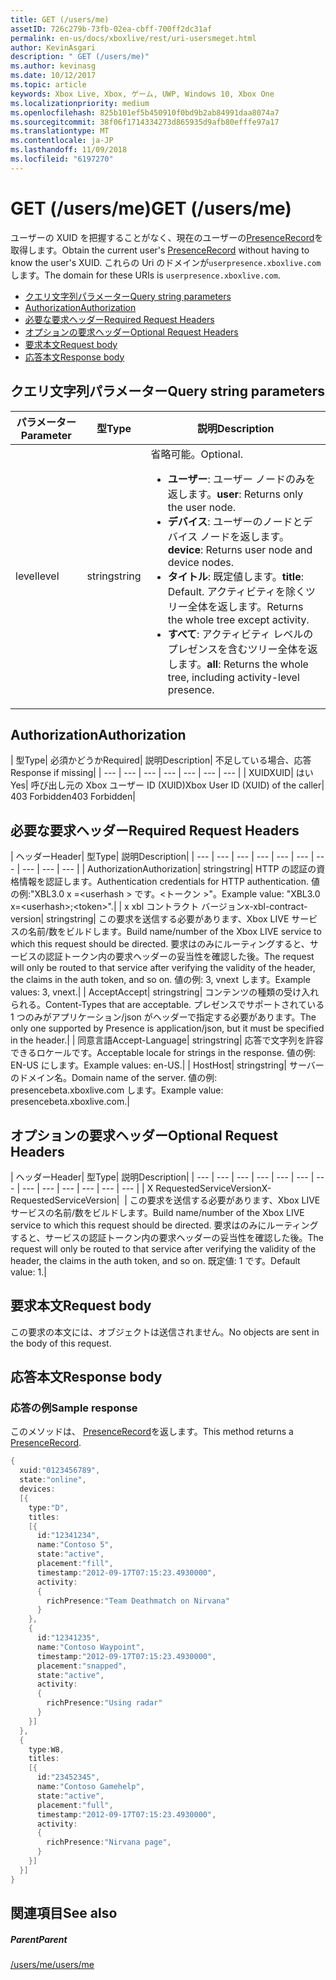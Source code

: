 ```yaml
---
title: GET (/users/me)
assetID: 726c279b-73fb-02ea-cbff-700ff2dc31af
permalink: en-us/docs/xboxlive/rest/uri-usersmeget.html
author: KevinAsgari
description: " GET (/users/me)"
ms.author: kevinasg
ms.date: 10/12/2017
ms.topic: article
keywords: Xbox Live, Xbox, ゲーム, UWP, Windows 10, Xbox One
ms.localizationpriority: medium
ms.openlocfilehash: 825b101ef5b450910f0bd9b2ab84991daa8074a7
ms.sourcegitcommit: 38f06f1714334273d865935d9afb80efffe97a17
ms.translationtype: MT
ms.contentlocale: ja-JP
ms.lasthandoff: 11/09/2018
ms.locfileid: "6197270"
---
```

# <a name="get-usersme"></a><span data-ttu-id="d9537-104">GET (/users/me)</span><span class="sxs-lookup"><span data-stu-id="d9537-104">GET (/users/me)</span></span>
<span data-ttu-id="d9537-105">ユーザーの XUID を把握することがなく、現在のユーザーの[PresenceRecord](../../json/json-presencerecord.md)を取得します。</span><span class="sxs-lookup"><span data-stu-id="d9537-105">Obtain the current user's [PresenceRecord](../../json/json-presencerecord.md) without having to know the user's XUID.</span></span>
<span data-ttu-id="d9537-106">これらの Uri のドメインが`userpresence.xboxlive.com`します。</span><span class="sxs-lookup"><span data-stu-id="d9537-106">The domain for these URIs is `userpresence.xboxlive.com`.</span></span>

  * [<span data-ttu-id="d9537-107">クエリ文字列パラメーター</span><span class="sxs-lookup"><span data-stu-id="d9537-107">Query string parameters</span></span>](#ID4EZ)
  * [<span data-ttu-id="d9537-108">Authorization</span><span class="sxs-lookup"><span data-stu-id="d9537-108">Authorization</span></span>](#ID4EIC)
  * [<span data-ttu-id="d9537-109">必要な要求ヘッダー</span><span class="sxs-lookup"><span data-stu-id="d9537-109">Required Request Headers</span></span>](#ID4ELD)
  * [<span data-ttu-id="d9537-110">オプションの要求ヘッダー</span><span class="sxs-lookup"><span data-stu-id="d9537-110">Optional Request Headers</span></span>](#ID4EPF)
  * [<span data-ttu-id="d9537-111">要求本文</span><span class="sxs-lookup"><span data-stu-id="d9537-111">Request body</span></span>](#ID4EPG)
  * [<span data-ttu-id="d9537-112">応答本文</span><span class="sxs-lookup"><span data-stu-id="d9537-112">Response body</span></span>](#ID4E1G)

<a id="ID4EZ"></a>


## <a name="query-string-parameters"></a><span data-ttu-id="d9537-113">クエリ文字列パラメーター</span><span class="sxs-lookup"><span data-stu-id="d9537-113">Query string parameters</span></span>

| <span data-ttu-id="d9537-114">パラメーター</span><span class="sxs-lookup"><span data-stu-id="d9537-114">Parameter</span></span>| <span data-ttu-id="d9537-115">型</span><span class="sxs-lookup"><span data-stu-id="d9537-115">Type</span></span>| <span data-ttu-id="d9537-116">説明</span><span class="sxs-lookup"><span data-stu-id="d9537-116">Description</span></span>|
| --- | --- | --- |
| <span data-ttu-id="d9537-117">level</span><span class="sxs-lookup"><span data-stu-id="d9537-117">level</span></span>| <span data-ttu-id="d9537-118">string</span><span class="sxs-lookup"><span data-stu-id="d9537-118">string</span></span>| <span data-ttu-id="d9537-119">省略可能。</span><span class="sxs-lookup"><span data-stu-id="d9537-119">Optional.</span></span> <ul><li><span data-ttu-id="d9537-120"><b>ユーザー</b>: ユーザー ノードのみを返します。</span><span class="sxs-lookup"><span data-stu-id="d9537-120"><b>user</b>: Returns only the user node.</span></span></li><li><span data-ttu-id="d9537-121"><b>デバイス</b>: ユーザーのノードとデバイス ノードを返します。</span><span class="sxs-lookup"><span data-stu-id="d9537-121"><b>device</b>: Returns user node and device nodes.</span></span></li><li><span data-ttu-id="d9537-122"><b>タイトル</b>: 既定値します。</span><span class="sxs-lookup"><span data-stu-id="d9537-122"><b>title</b>: Default.</span></span> <span data-ttu-id="d9537-123">アクティビティを除くツリー全体を返します。</span><span class="sxs-lookup"><span data-stu-id="d9537-123">Returns the whole tree except activity.</span></span></li><li><span data-ttu-id="d9537-124"><b>すべて</b>: アクティビティ レベルのプレゼンスを含むツリー全体を返します。</span><span class="sxs-lookup"><span data-stu-id="d9537-124"><b>all</b>: Returns the whole tree, including activity-level presence.</span></span></li></ul> | 

<a id="ID4EIC"></a>


## <a name="authorization"></a><span data-ttu-id="d9537-125">Authorization</span><span class="sxs-lookup"><span data-stu-id="d9537-125">Authorization</span></span>

| <span data-ttu-id="d9537-126">型</span><span class="sxs-lookup"><span data-stu-id="d9537-126">Type</span></span>| <span data-ttu-id="d9537-127">必須かどうか</span><span class="sxs-lookup"><span data-stu-id="d9537-127">Required</span></span>| <span data-ttu-id="d9537-128">説明</span><span class="sxs-lookup"><span data-stu-id="d9537-128">Description</span></span>| <span data-ttu-id="d9537-129">不足している場合、応答</span><span class="sxs-lookup"><span data-stu-id="d9537-129">Response if missing</span></span>|
| --- | --- | --- | --- | --- | --- | --- |
| <span data-ttu-id="d9537-130">XUID</span><span class="sxs-lookup"><span data-stu-id="d9537-130">XUID</span></span>| <span data-ttu-id="d9537-131">はい</span><span class="sxs-lookup"><span data-stu-id="d9537-131">Yes</span></span>| <span data-ttu-id="d9537-132">呼び出し元の Xbox ユーザー ID (XUID)</span><span class="sxs-lookup"><span data-stu-id="d9537-132">Xbox User ID (XUID) of the caller</span></span>| <span data-ttu-id="d9537-133">403 Forbidden</span><span class="sxs-lookup"><span data-stu-id="d9537-133">403 Forbidden</span></span>|

<a id="ID4ELD"></a>


## <a name="required-request-headers"></a><span data-ttu-id="d9537-134">必要な要求ヘッダー</span><span class="sxs-lookup"><span data-stu-id="d9537-134">Required Request Headers</span></span>

| <span data-ttu-id="d9537-135">ヘッダー</span><span class="sxs-lookup"><span data-stu-id="d9537-135">Header</span></span>| <span data-ttu-id="d9537-136">型</span><span class="sxs-lookup"><span data-stu-id="d9537-136">Type</span></span>| <span data-ttu-id="d9537-137">説明</span><span class="sxs-lookup"><span data-stu-id="d9537-137">Description</span></span>|
| --- | --- | --- | --- | --- | --- | --- | --- | --- | --- |
| <span data-ttu-id="d9537-138">Authorization</span><span class="sxs-lookup"><span data-stu-id="d9537-138">Authorization</span></span>| <span data-ttu-id="d9537-139">string</span><span class="sxs-lookup"><span data-stu-id="d9537-139">string</span></span>| <span data-ttu-id="d9537-140">HTTP の認証の資格情報を認証します。</span><span class="sxs-lookup"><span data-stu-id="d9537-140">Authentication credentials for HTTP authentication.</span></span> <span data-ttu-id="d9537-141">値の例:"XBL3.0 x =&lt;userhash > です。&lt;トークン >"。</span><span class="sxs-lookup"><span data-stu-id="d9537-141">Example value: "XBL3.0 x=&lt;userhash>;&lt;token>".</span></span>|
| <span data-ttu-id="d9537-142">x xbl コントラクト バージョン</span><span class="sxs-lookup"><span data-stu-id="d9537-142">x-xbl-contract-version</span></span>| <span data-ttu-id="d9537-143">string</span><span class="sxs-lookup"><span data-stu-id="d9537-143">string</span></span>| <span data-ttu-id="d9537-144">この要求を送信する必要があります、Xbox LIVE サービスの名前/数をビルドします。</span><span class="sxs-lookup"><span data-stu-id="d9537-144">Build name/number of the Xbox LIVE service to which this request should be directed.</span></span> <span data-ttu-id="d9537-145">要求はのみにルーティングすると、サービスの認証トークン内の要求ヘッダーの妥当性を確認した後。</span><span class="sxs-lookup"><span data-stu-id="d9537-145">The request will only be routed to that service after verifying the validity of the header, the claims in the auth token, and so on.</span></span> <span data-ttu-id="d9537-146">値の例: 3, vnext します。</span><span class="sxs-lookup"><span data-stu-id="d9537-146">Example values: 3, vnext.</span></span>|
| <span data-ttu-id="d9537-147">Accept</span><span class="sxs-lookup"><span data-stu-id="d9537-147">Accept</span></span>| <span data-ttu-id="d9537-148">string</span><span class="sxs-lookup"><span data-stu-id="d9537-148">string</span></span>| <span data-ttu-id="d9537-149">コンテンツの種類の受け入れられる。</span><span class="sxs-lookup"><span data-stu-id="d9537-149">Content-Types that are acceptable.</span></span> <span data-ttu-id="d9537-150">プレゼンスでサポートされている 1 つのみがアプリケーション/json がヘッダーで指定する必要があります。</span><span class="sxs-lookup"><span data-stu-id="d9537-150">The only one supported by Presence is application/json, but it must be specified in the header.</span></span>|
| <span data-ttu-id="d9537-151">同意言語</span><span class="sxs-lookup"><span data-stu-id="d9537-151">Accept-Language</span></span>| <span data-ttu-id="d9537-152">string</span><span class="sxs-lookup"><span data-stu-id="d9537-152">string</span></span>| <span data-ttu-id="d9537-153">応答で文字列を許容できるロケールです。</span><span class="sxs-lookup"><span data-stu-id="d9537-153">Acceptable locale for strings in the response.</span></span> <span data-ttu-id="d9537-154">値の例: EN-US にします。</span><span class="sxs-lookup"><span data-stu-id="d9537-154">Example values: en-US.</span></span>|
| <span data-ttu-id="d9537-155">Host</span><span class="sxs-lookup"><span data-stu-id="d9537-155">Host</span></span>| <span data-ttu-id="d9537-156">string</span><span class="sxs-lookup"><span data-stu-id="d9537-156">string</span></span>| <span data-ttu-id="d9537-157">サーバーのドメイン名。</span><span class="sxs-lookup"><span data-stu-id="d9537-157">Domain name of the server.</span></span> <span data-ttu-id="d9537-158">値の例: presencebeta.xboxlive.com します。</span><span class="sxs-lookup"><span data-stu-id="d9537-158">Example value: presencebeta.xboxlive.com.</span></span>|

<a id="ID4EPF"></a>


## <a name="optional-request-headers"></a><span data-ttu-id="d9537-159">オプションの要求ヘッダー</span><span class="sxs-lookup"><span data-stu-id="d9537-159">Optional Request Headers</span></span>

| <span data-ttu-id="d9537-160">ヘッダー</span><span class="sxs-lookup"><span data-stu-id="d9537-160">Header</span></span>| <span data-ttu-id="d9537-161">型</span><span class="sxs-lookup"><span data-stu-id="d9537-161">Type</span></span>| <span data-ttu-id="d9537-162">説明</span><span class="sxs-lookup"><span data-stu-id="d9537-162">Description</span></span>|
| --- | --- | --- | --- | --- | --- | --- | --- | --- | --- | --- | --- | --- |
| <span data-ttu-id="d9537-163">X RequestedServiceVersion</span><span class="sxs-lookup"><span data-stu-id="d9537-163">X-RequestedServiceVersion</span></span>|  | <span data-ttu-id="d9537-164">この要求を送信する必要があります、Xbox LIVE サービスの名前/数をビルドします。</span><span class="sxs-lookup"><span data-stu-id="d9537-164">Build name/number of the Xbox LIVE service to which this request should be directed.</span></span> <span data-ttu-id="d9537-165">要求はのみにルーティングすると、サービスの認証トークン内の要求ヘッダーの妥当性を確認した後。</span><span class="sxs-lookup"><span data-stu-id="d9537-165">The request will only be routed to that service after verifying the validity of the header, the claims in the auth token, and so on.</span></span> <span data-ttu-id="d9537-166">既定値: 1 です。</span><span class="sxs-lookup"><span data-stu-id="d9537-166">Default value: 1.</span></span>|

<a id="ID4EPG"></a>


## <a name="request-body"></a><span data-ttu-id="d9537-167">要求本文</span><span class="sxs-lookup"><span data-stu-id="d9537-167">Request body</span></span>

<span data-ttu-id="d9537-168">この要求の本文には、オブジェクトは送信されません。</span><span class="sxs-lookup"><span data-stu-id="d9537-168">No objects are sent in the body of this request.</span></span>

<a id="ID4E1G"></a>


## <a name="response-body"></a><span data-ttu-id="d9537-169">応答本文</span><span class="sxs-lookup"><span data-stu-id="d9537-169">Response body</span></span>

<a id="ID4EAH"></a>


### <a name="sample-response"></a><span data-ttu-id="d9537-170">応答の例</span><span class="sxs-lookup"><span data-stu-id="d9537-170">Sample response</span></span>

<span data-ttu-id="d9537-171">このメソッドは、 [PresenceRecord](../../json/json-presencerecord.md)を返します。</span><span class="sxs-lookup"><span data-stu-id="d9537-171">This method returns a [PresenceRecord](../../json/json-presencerecord.md).</span></span>


```cpp
{
  xuid:"0123456789",
  state:"online",
  devices:
  [{
    type:"D",
    titles:
    [{
      id:"12341234",
      name:"Contoso 5",
      state:"active",
      placement:"fill",
      timestamp:"2012-09-17T07:15:23.4930000",
      activity:
      {
        richPresence:"Team Deathmatch on Nirvana"
      }
    },
    {
      id:"12341235",
      name:"Contoso Waypoint",
      timestamp:"2012-09-17T07:15:23.4930000",
      placement:"snapped",
      state:"active",
      activity:
      {
        richPresence:"Using radar"
      }
    }]
  },
  {
    type:W8,
    titles:
    [{
      id:"23452345",
      name:"Contoso Gamehelp",
      state:"active",
      placement:"full",
      timestamp:"2012-09-17T07:15:23.4930000",
      activity:
      {
        richPresence:"Nirvana page",
      }
    }]
  }]
}

```


<a id="ID4EQH"></a>


## <a name="see-also"></a><span data-ttu-id="d9537-172">関連項目</span><span class="sxs-lookup"><span data-stu-id="d9537-172">See also</span></span>

<a id="ID4ESH"></a>


##### <a name="parent"></a><span data-ttu-id="d9537-173">Parent</span><span class="sxs-lookup"><span data-stu-id="d9537-173">Parent</span></span>

[<span data-ttu-id="d9537-174">/users/me</span><span class="sxs-lookup"><span data-stu-id="d9537-174">/users/me</span></span>](uri-usersme.md)
